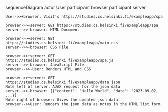 sequenceDiagram
    actor User
    participant browser
    participant server

    User->>+browser: Visit's https://studies.cs.helsinki.fi/exampleapp/spa

    browser->>+server: GET https://studies.cs.helsinki.fi/exampleapp/spa
    server-->>-browser: HTML Document

    browser->>+server: GET https://studies.cs.helsinki.fi/exampleapp/main.css
    server-->>-browser: CSS File

    browser->>+server: GET https://studies.cs.helsinki.fi/exampleapp/spa.js
    server-->>-browser: JavaScript File
    browser-->>-User: Renders HTML and CSS

    browser->>+server: GET https://studies.cs.helsinki.fi/exampleapp/data.json
    Note left of server: AJAX request for the json data
    server-->>-browser: [{"content": "Hello World", "date": "2023-09-02, ...}]
    Note right of browser: Gives the updated json data
    browser-->>User: Renders the json data as notes in the HTML list form